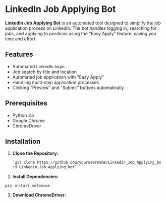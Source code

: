 # LinkedIn Job Applying Bot

**LinkedIn Job Applying Bot** is an automated tool designed to simplify the job application process on LinkedIn. The bot handles logging in, searching for jobs, and applying to positions using the "Easy Apply" feature, saving you time and effort.

## Features

- Automated LinkedIn login
- Job search by title and location
- Automated job application with "Easy Apply"
- Handling multi-step application processes
- Clicking "Preview" and "Submit" buttons automatically

## Prerequisites

- Python 3.x
- Google Chrome
- ChromeDriver

## Installation

1. **Clone the Repository:**

   ```bash
   `git clone https://github.com/yourusername/Linkedin_Job_Applying_bot.git
   cd Linkedin_Job_Applying_bot`

2. **Install Dependencies:**

`pip install selenium`

3. **Download ChromeDriver:**